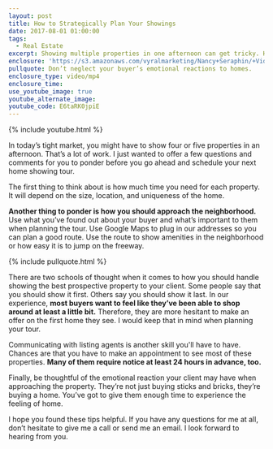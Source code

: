 ```yaml
---
layout: post
title: How to Strategically Plan Your Showings
date: 2017-08-01 01:00:00
tags:
  - Real Estate
excerpt: Showing multiple properties in one afternoon can get tricky. Here’s how you should go about it.
enclosure: 'https://s3.amazonaws.com/vyralmarketing/Nancy+Seraphin/+Videos/2017/August/Park+City+Real+Estate+Careers-+How+to+Strategically+Plan+Your+Showings.mp4'
pullquote: Don’t neglect your buyer’s emotional reactions to homes.
enclosure_type: video/mp4
enclosure_time:
use_youtube_image: true
youtube_alternate_image:
youtube_code: E6taRK0jpiE
---
```



{% include youtube.html %}

In today’s tight market, you might have to show four or five properties in an afternoon. That’s a lot of work. I just wanted to offer a few questions and comments for you to ponder before you go ahead and schedule your next home showing tour.

The first thing to think about is how much time you need for each property. It will depend on the size, location, and uniqueness of the home.

**Another thing to ponder is how you should approach the neighborhood.** Use what you’ve found out about your buyer and what’s important to them when planning the tour. Use Google Maps to plug in our addresses so you can plan a good route. Use the route to show amenities in the neighborhood or how easy it is to jump on the freeway.

{% include pullquote.html %}

There are two schools of thought when it comes to how you should handle showing the best prospective property to your client. Some people say that you should show it first. Others say you should show it last. In our experience, **most buyers want to feel like they’ve been able to shop around at least a little bit.** Therefore, they are more hesitant to make an offer on the first home they see. I would keep that in mind when planning your tour.

Communicating with listing agents is another skill you'll have to have. Chances are that you have to make an appointment to see most of these properties. **Many of them require notice at least 24 hours in advance, too.**

Finally, be thoughtful of the emotional reaction your client may have when approaching the property. They’re not just buying sticks and bricks, they’re buying a home. You’ve got to give them enough time to experience the feeling of home.

I hope you found these tips helpful. If you have any questions for me at all, don’t hesitate to give me a call or send me an email. I look forward to hearing from you.